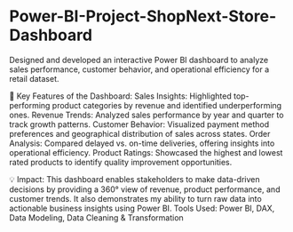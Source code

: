# Power-BI-Project-ShopNext-Store-Dashboard
Designed and developed an interactive Power BI dashboard to analyze sales performance, customer behavior, and operational efficiency for a retail dataset.

🔑 Key Features of the Dashboard:
Sales Insights: Highlighted top-performing product categories by revenue and identified underperforming ones.
Revenue Trends: Analyzed sales performance by year and quarter to track growth patterns.
Customer Behavior: Visualized payment method preferences and geographical distribution of sales across states.
Order Analysis: Compared delayed vs. on-time deliveries, offering insights into operational efficiency.
Product Ratings: Showcased the highest and lowest rated products to identify quality improvement opportunities.

💡 Impact:
This dashboard enables stakeholders to make data-driven decisions by providing a 360° view of revenue, product performance, and customer trends. It also demonstrates my ability to turn raw data into actionable business insights using Power BI.
Tools Used: Power BI, DAX, Data Modeling, Data Cleaning & Transformation

